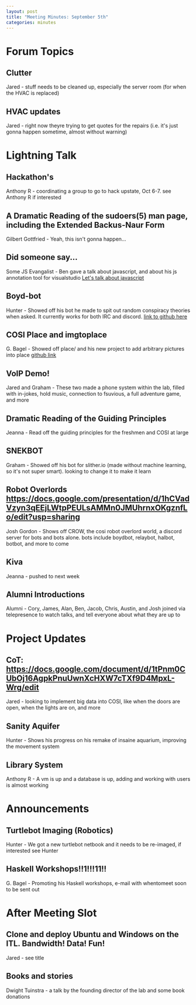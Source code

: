 ```yaml
---
layout: post
title: "Meeting Minutes: September 5th"
categories: minutes
---
```


# Forum Topics

## Clutter
Jared - stuff needs to be cleaned up, especially the server room (for when the HVAC is replaced)

## HVAC updates
Jared - right now theyre trying to get quotes for the repairs (i.e. it's just gonna happen sometime, almost without warning)

#  Lightning Talk

## Hackathon's
Anthony R	 - coordinating a group to go to hack upstate, Oct 6-7. see Anthony R if interested

## A Dramatic Reading of the sudoers(5) man page, including the Extended Backus-Naur Form
Gilbert Gottfried	 - Yeah, this isn't gonna happen...

## Did someone say...
Some JS Evangalist - Ben gave a talk about javascript, and about his js annotation tool for visualstudio [Let's talk about javascript](https://marketplace.visualstudio.com/items?itemName=lannonbr.vscode-js-annotations) 

## Boyd-bot
Hunter - Showed off his bot he made to spit out random conspiracy theories when asked. It currently works for both IRC and discord. [link to github here](https://github.com/bashawhm/Boyd-Bot) 

## COSI Place and imgtoplace
G. Bagel - Showed off place/ and his new project to add arbitrary pictures into place [github link](https://github.com/tuckergs/imgtoplace) 

## VoIP Demo!
Jared and Graham - These two made a phone system within the lab, filled with in-jokes, hold music, connection to fsuvious, a full adventure game, and more

## Dramatic Reading of the Guiding Principles
Jeanna - Read off the guiding principles for the freshmen and COSI at large

## SNEKBOT
Graham - Showed off his bot for slither.io (made without machine learning, so it's not super smart). looking to change it to make it learn

## Robot Overlords https://docs.google.com/presentation/d/1hCVadVzyn3qEEjLWtpPEULsAMMn0JMUhrnxOKgznfLo/edit?usp=sharing
Josh Gordon - Shows off CROW, the cosi robot overlord world, a discord server for bots and bots alone. bots include boydbot, relaybot, halbot, botbot, and more to come

## Kiva
Jeanna - pushed to next week

## Alumni Introductions
Alumni - Cory, James, Alan, Ben, Jacob, Chris, Austin, and Josh joined via telepresence to watch talks, and tell everyone about what they are up to

# Project Updates

## CoT: https://docs.google.com/document/d/1tPnm0CUbOj16AgpkPnuUwnXcHXW7cTXf9D4MpxL-Wrg/edit
Jared - looking to implement big data into COSI, like when the doors are open, when the lights are on, and more

## Sanity Aquifer
Hunter - Shows his progress on his remake of insaine aquarium, improving the movement system

## Library System
Anthony R - A vm is up and a database is up, adding and working with users is almost working

# Announcements

## Turtlebot Imaging (Robotics)
Hunter - We got a new turtlebot netbook and it needs to be re-imaged, if interested see Hunter

## Haskell Workshops!!1!!!11!!
G. Bagel - Promoting his Haskell workshops, e-mail with whentomeet soon to be sent out

# After Meeting Slot

## Clone and deploy Ubuntu and Windows on the ITL. Bandwidth! Data! Fun!
Jared - see title

## Books and stories
Dwight Tuinstra - a talk by the founding director of the lab and some book donations
